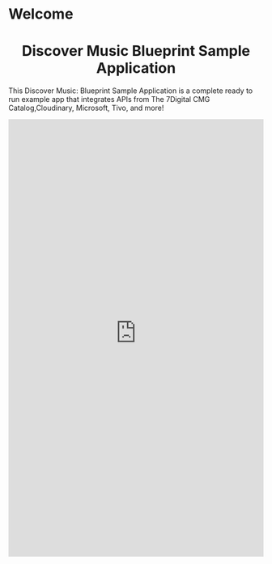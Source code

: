 # Welcome

<h1 style="text-align:center">Discover Music Blueprint Sample Application</h1>

This Discover Music: Blueprint Sample Application is a complete ready to run example app that integrates APIs from The 7Digital CMG Catalog,Cloudinary, Microsoft, Tivo,  and more!

<iframe height='865' scrolling='no' title='Discover Music' src='http://discover-music-live.herokuapp.com/browse/a' frameborder='no' allowtransparency='true' allowfullscreen='true' style='width: 100%;'>See the Pen <a href='https://codepen.io/ulivz/pen/OZXQWp/'>OZXQWp</a> by ULIVZ (<a href='https://codepen.io/ulivz'>@ulivz</a>) on <a href='https://codepen.io'>CodePen</a>.
</iframe>
